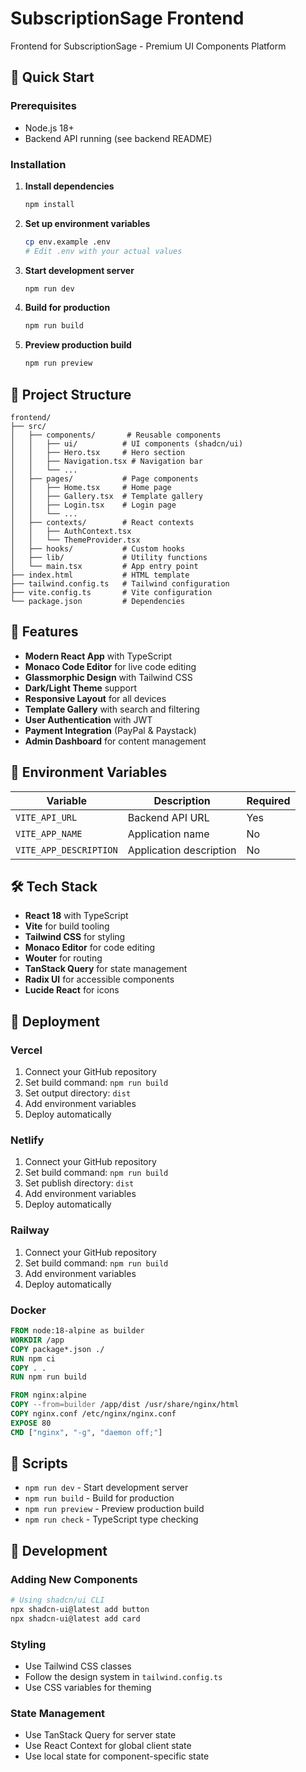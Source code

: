 # SubscriptionSage Frontend

Frontend for SubscriptionSage - Premium UI Components Platform

## 🚀 Quick Start

### Prerequisites
- Node.js 18+
- Backend API running (see backend README)

### Installation

1. **Install dependencies**
   ```bash
   npm install
   ```

2. **Set up environment variables**
   ```bash
   cp env.example .env
   # Edit .env with your actual values
   ```

3. **Start development server**
   ```bash
   npm run dev
   ```

4. **Build for production**
   ```bash
   npm run build
   ```

5. **Preview production build**
   ```bash
   npm run preview
   ```

## 📁 Project Structure

```
frontend/
├── src/
│   ├── components/       # Reusable components
│   │   ├── ui/          # UI components (shadcn/ui)
│   │   ├── Hero.tsx     # Hero section
│   │   ├── Navigation.tsx # Navigation bar
│   │   └── ...
│   ├── pages/           # Page components
│   │   ├── Home.tsx     # Home page
│   │   ├── Gallery.tsx  # Template gallery
│   │   ├── Login.tsx    # Login page
│   │   └── ...
│   ├── contexts/        # React contexts
│   │   ├── AuthContext.tsx
│   │   └── ThemeProvider.tsx
│   ├── hooks/           # Custom hooks
│   ├── lib/             # Utility functions
│   └── main.tsx         # App entry point
├── index.html           # HTML template
├── tailwind.config.ts   # Tailwind configuration
├── vite.config.ts       # Vite configuration
└── package.json         # Dependencies
```

## 🎨 Features

- **Modern React App** with TypeScript
- **Monaco Code Editor** for live code editing
- **Glassmorphic Design** with Tailwind CSS
- **Dark/Light Theme** support
- **Responsive Layout** for all devices
- **Template Gallery** with search and filtering
- **User Authentication** with JWT
- **Payment Integration** (PayPal & Paystack)
- **Admin Dashboard** for content management

## 🔧 Environment Variables

| Variable | Description | Required |
|----------|-------------|----------|
| `VITE_API_URL` | Backend API URL | Yes |
| `VITE_APP_NAME` | Application name | No |
| `VITE_APP_DESCRIPTION` | Application description | No |

## 🛠️ Tech Stack

- **React 18** with TypeScript
- **Vite** for build tooling
- **Tailwind CSS** for styling
- **Monaco Editor** for code editing
- **Wouter** for routing
- **TanStack Query** for state management
- **Radix UI** for accessible components
- **Lucide React** for icons

## 🚀 Deployment

### Vercel
1. Connect your GitHub repository
2. Set build command: `npm run build`
3. Set output directory: `dist`
4. Add environment variables
5. Deploy automatically

### Netlify
1. Connect your GitHub repository
2. Set build command: `npm run build`
3. Set publish directory: `dist`
4. Add environment variables
5. Deploy automatically

### Railway
1. Connect your GitHub repository
2. Set build command: `npm run build`
3. Add environment variables
4. Deploy automatically

### Docker
```dockerfile
FROM node:18-alpine as builder
WORKDIR /app
COPY package*.json ./
RUN npm ci
COPY . .
RUN npm run build

FROM nginx:alpine
COPY --from=builder /app/dist /usr/share/nginx/html
COPY nginx.conf /etc/nginx/nginx.conf
EXPOSE 80
CMD ["nginx", "-g", "daemon off;"]
```

## 📝 Scripts

- `npm run dev` - Start development server
- `npm run build` - Build for production
- `npm run preview` - Preview production build
- `npm run check` - TypeScript type checking

## 🎯 Development

### Adding New Components
```bash
# Using shadcn/ui CLI
npx shadcn-ui@latest add button
npx shadcn-ui@latest add card
```

### Styling
- Use Tailwind CSS classes
- Follow the design system in `tailwind.config.ts`
- Use CSS variables for theming

### State Management
- Use TanStack Query for server state
- Use React Context for global client state
- Use local state for component-specific state
